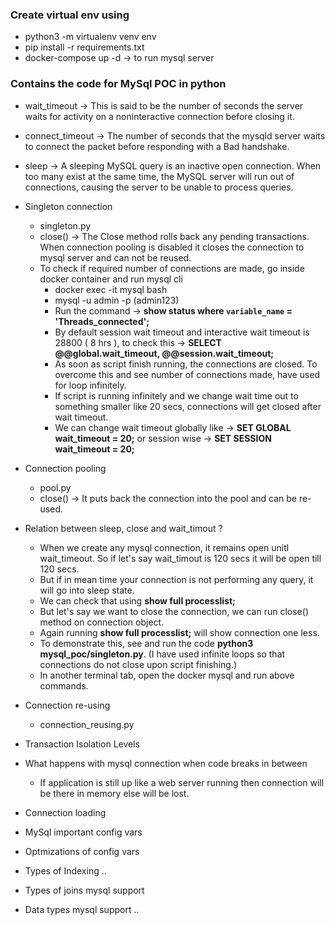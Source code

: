### Create virtual env using
- python3 -m virtualenv venv env
- pip install -r requirements.txt
- docker-compose up -d -> to run mysql server

### Contains the code for MySql POC in python

- wait_timeout -> This is said to be the number of seconds the server waits for activity on a noninteractive connection before closing it.
- connect_timeout -> The number of seconds that the mysqld server waits to connect the packet before responding with a Bad handshake.
- sleep -> A sleeping MySQL query is an inactive open connection. When too many exist at the same time, the MySQL server will run out of connections,
            causing the server to be unable to process queries.

- Singleton connection
    - singleton.py
    - close() -> The Close method rolls back any pending transactions. When connection pooling is disabled it closes the connection to mysql server and can not be reused.
    - To check if required number of connections are made, go inside docker container and run mysql cli
        - docker exec -it mysql bash
        - mysql -u admin -p (admin123)
        - Run the command -> **show status where `variable_name` = 'Threads_connected';**
        - By default session wait timeout and interactive wait timeout is 28800 ( 8 hrs ), to check this -> **SELECT @@global.wait_timeout, @@session.wait_timeout;**
        - As soon as script finish running, the connections are closed. To overcome this and see number of connections made, have used for loop infinitely.
        - If script is running infinitely and we change wait time out to something smaller like 20 secs, connections will get closed after wait timeout.
        - We can change wait timeout globally like -> **SET GLOBAL wait_timeout = 20;** or session wise -> **SET SESSION wait_timeout = 20;**
- Connection pooling
    - pool.py
    - close() -> It puts back the connection into the pool and can be re-used.
- Relation between sleep, close and wait_timout ?
    - When we create any mysql connection, it remains open unitl wait_timeout. So if let's say wait_timout is 120 secs it will be open till 120 secs.
    - But if in mean time your connection is not performing any query, it will go into sleep state.
    - We can check that using **show full processlist;**
    - But let's say we want to close the connection, we can run close() method on connection object.
    - Again running **show full processlist;** will show connection one less.
    - To demonstrate this, see and run the code **python3 mysql_poc/singleton.py**. (I have used infinite loops so that connections do not close upon script finishing.)
    - In another terminal tab, open the docker mysql and run above commands.
- Connection re-using
    - connection_reusing.py
- Transaction Isolation Levels
- What happens with mysql connection when code breaks in between
    - If application is still up like a web server running then connection will be there in memory else will be lost.
- Connection loading
- MySql important config vars
- Optmizations of config vars
- Types of Indexing ..
- Types of joins mysql support
- Data types mysql support ..

